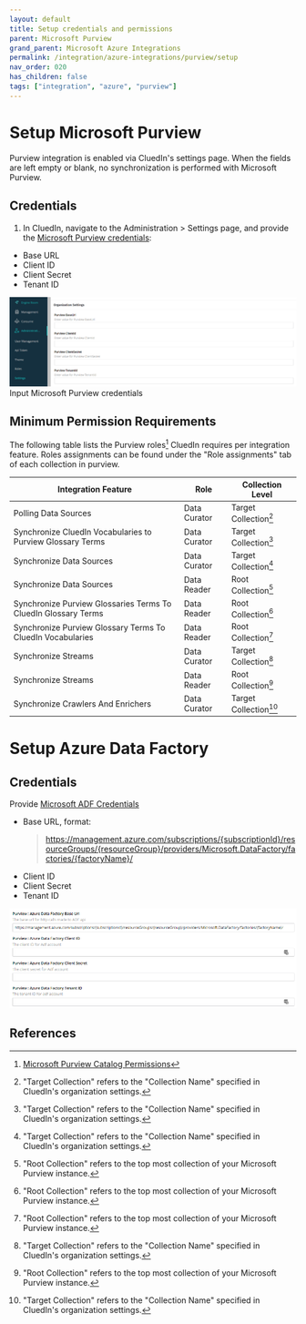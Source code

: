 ```yaml
---
layout: default
title: Setup credentials and permissions
parent: Microsoft Purview
grand_parent: Microsoft Azure Integrations
permalink: /integration/azure-integrations/purview/setup
nav_order: 020
has_children: false
tags: ["integration", "azure", "purview"]
---
```


# Setup Microsoft Purview
Purview integration is enabled via CluedIn's settings page. When the fields are left empty or blank, no synchronization is performed with Microsoft Purview.

## Credentials
1. In CluedIn, navigate to the Administration > Settings page, and provide the [Microsoft Purview credentials](https://docs.microsoft.com/en-us/azure/purview/create-catalog-portal#open-the-microsoft-purview-governance-portal):
- Base URL
- Client ID
- Client Secret
- Tenant ID

![Input Microsoft Purview credentials](./media/settings.png)
Input Microsoft Purview credentials

## Minimum Permission Requirements

The following table lists the Purview roles[^permissions] CluedIn requires per integration feature. Roles assignments can be found under the "Role assignments" tab of each collection in purview.

| Integration Feature | Role | Collection Level |
| ---- | ------ | ------- |
| Polling Data Sources | Data Curator | Target Collection[^target-collection] |
| Synchronize CluedIn Vocabularies to Purview Glossary Terms | Data Curator | Target Collection[^target-collection] |
| Synchronize Data Sources | Data Curator | Target Collection[^target-collection] |
| Synchronize Data Sources | Data Reader | Root Collection[^root-collection] |
| Synchronize Purview Glossaries Terms To CluedIn Glossary Terms | Data Reader | Root Collection[^root-collection] |
| Synchronize Purview Glossary Terms To CluedIn Vocabularies | Data Reader | Root Collection[^root-collection] |
| Synchronize Streams | Data Curator | Target Collection[^target-collection] |
| Synchronize Streams | Data Reader | Root Collection[^root-collection] |
| Synchronize Crawlers And Enrichers | Data Curator | Target Collection[^target-collection] |

# Setup Azure Data Factory
## Credentials
Provide [Microsoft ADF Credentials](https://learn.microsoft.com/en-us/azure/data-factory/quickstart-create-data-factory) 
- Base URL, format: 
    > https://management.azure.com/subscriptions/{subscriptionId}/resourceGroups/{resourceGroup}/providers/Microsoft.DataFactory/factories/{factoryName}/
- Client ID
- Client Secret
- Tenant ID

![Input Microsoft Azure Data Factory credentials](./media/adf_settings.png)

## References
[^permissions]: [Microsoft Purview Catalog Permissions](https://learn.microsoft.com/en-us/azure/purview/catalog-permissions)
[^root-collection]: "Root Collection" refers to the top most collection of your Microsoft Purview instance.
[^target-collection]: "Target Collection" refers to the "Collection Name" specified in CluedIn's organization settings.